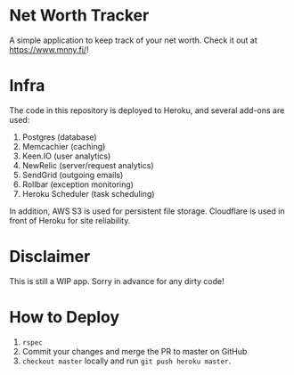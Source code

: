 # Net Worth Tracker

A simple application to keep track of your net worth.  Check it out at https://www.mnny.fi/!  

# Infra

The code in this repository is deployed to Heroku, and several add-ons are used:

1. Postgres (database)
2. Memcachier (caching)
3. Keen.IO (user analytics)
4. NewRelic (server/request analytics)
5. SendGrid (outgoing emails)
6. Rollbar (exception monitoring)
7. Heroku Scheduler (task scheduling)

In addition, AWS S3 is used for persistent file storage.  Cloudflare is used in front of Heroku for site reliability.

# Disclaimer

This is still a WIP app.  Sorry in advance for any dirty code!

# How to Deploy

1. `rspec`
2. Commit your changes and merge the PR to master on GitHub
2. `checkout master` locally and run `git push heroku master`.

